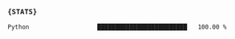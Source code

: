 ### `{STATS}` 
<!--START_SECTION:waka-->

```txt
Python                   █████████████████████████   100.00 %
```

<!--END_SECTION:waka-->
